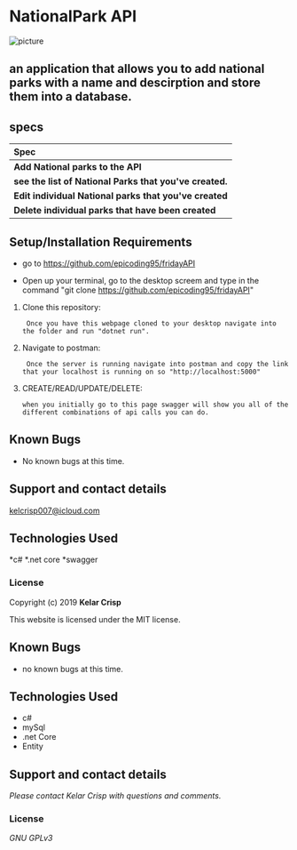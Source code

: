 
# NationalPark API

![picture](https://user-images.githubusercontent.com/49597486/63626653-fd8c5e80-c5b8-11e9-8388-f23b8b0e405c.jpeg)


## an application that allows you to add national parks with a name and descirption and store them into a database.



## specs


| Spec |
| :-------------     |
| **Add National parks to the API** |
| **see the list of National Parks that you've created.** |
| **Edit individual National parks that you've created** |
| **Delete individual parks that have been created** |

## Setup/Installation Requirements

* go to https://github.com/epicoding95/fridayAPI

* Open up your terminal, go to the desktop screem and type in the command "git clone https://github.com/epicoding95/fridayAPI"

1. Clone this repository:
    ```
     Once you have this webpage cloned to your desktop navigate into the folder and run "dotnet run".
    ```
2. Navigate to postman:
    ```
     Once the server is running navigate into postman and copy the link that your localhost is running on so "http://localhost:5000"
    ```
3. CREATE/READ/UPDATE/DELETE:
    ```
    when you initially go to this page swagger will show you all of the different combinations of api calls you can do.
    ```




## Known Bugs
* No known bugs at this time.

## Support and contact details
kelcrisp007@icloud.com

## Technologies Used
*c#
*.net core
*swagger

### License

Copyright (c) 2019 **Kelar Crisp**

This website is licensed under the MIT license.




## Known Bugs
* no known bugs at this time.

## Technologies Used
* c#
* mySql
* .net Core
* Entity


## Support and contact details

_Please contact Kelar Crisp with questions and comments._

### License

*GNU GPLv3* 
